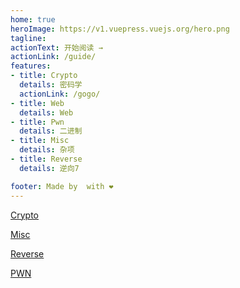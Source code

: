 ```yaml
---
home: true
heroImage: https://v1.vuepress.vuejs.org/hero.png
tagline: 
actionText: 开始阅读 →
actionLink: /guide/
features:
- title: Crypto
  details: 密码学
  actionLink: /gogo/
- title: Web
  details: Web
- title: Pwn
  details: 二进制
- title: Misc
  details: 杂项
- title: Reverse
  details: 逆向7

footer: Made by  with ❤️
---
```



[Crypto](./guide/0x2_Crypto.md)

[Misc](./guide/0x3_Misc.md)

[Reverse](./guide/0x4_Reverse.md)

[PWN](./guide/0x5_PWN.md)
